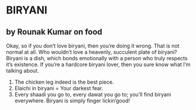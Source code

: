 # BIRYANI
## by Rounak Kumar on food
Okay, so if you don’t love biryani, then you’re doing it wrong. That is not normal at all. Who wouldn’t love a heavenly, succulent plate of biryani? Biryani is a dish, which bonds emotionally with a person who truly respects it’s existence. If you’re a hardcore biryani lover, then you sure know what I’m talking about.
1. The chicken leg indeed is the best piece.
2. Elaichi in biryani = Your darkest fear.
3. Every shaadi you go to, every dawat you go to; you’ll find biryani everywhere.
 Biryani is simply finger lickin’good!